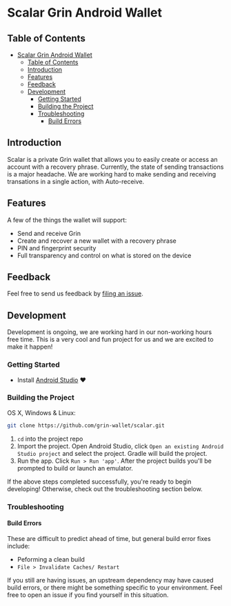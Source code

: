 # Scalar Grin Android Wallet

## Table of Contents
- [Scalar Grin Android Wallet](#Scalar-Grin-Android-Wallet)
  - [Table of Contents](#Table-of-Contents)
  - [Introduction](#Introduction)
  - [Features](#Features)
  - [Feedback](#Feedback)
  - [Development](#Development)
    - [Getting Started](#Getting-Started)
    - [Building the Project](#Building-the-Project)
    - [Troubleshooting](#Troubleshooting)
      - [Build Errors](#Build-Errors)

## Introduction
Scalar is a private Grin wallet that allows you to easily create or access an account 
with a recovery phrase. Currently, the state of sending transactions is a major headache.
We are working hard to make sending and receiving transations in a single action,
with Auto-receive.

## Features

A few of the things the wallet will support:

* Send and receive Grin
* Create and recover a new wallet with a recovery phrase
* PIN and fingerprint security
* Full transparency and control on what is stored on the device

## Feedback

Feel free to send us feedback by [filing an issue](https://github.com/block-equity/stellar-android-wallet/issues/new). 
<!-- on [Twitter](https://twitter.com/TODO:Twitter handle) or  -->


<!-- Feature requests are always welcome. If you wish to contribute, please take a quick look at the [guidelines](./CONTRIBUTING.md)!

If you just want to hang out and chat about BlockEQ, please feel free to join our [Discord Channel](TODO:Add Discord link)! -->

## Development

Development is ongoing, we are working hard in our non-working hours free time.
This is a very cool and fun project for us and we are excited to make it happen!

### Getting Started
* Install [Android Studio](https://developer.android.com/studio) :heart:

### Building the Project

OS X, Windows & Linux:

```sh
git clone https://github.com/grin-wallet/scalar.git
```

1. `cd` into the project repo
2. Import the project. Open Android Studio, click `Open an existing Android
   Studio project` and select the project. Gradle will build the project.
3. Run the app. Click `Run > Run 'app'`. After the project builds you'll be
   prompted to build or launch an emulator.


If the above steps completed successfully, you're ready to begin developing! Otherwise, 
check out the troubleshooting section below.

### Troubleshooting

#### Build Errors
These are difficult to predict ahead of time, but general build error fixes include:
* Peforming a clean build
* `File > Invalidate Caches/ Restart`

If you still are having issues, an upstream dependency may have caused build errors, or 
there might be something specific to your environment. Feel free to open an issue if you 
find yourself in this situation.